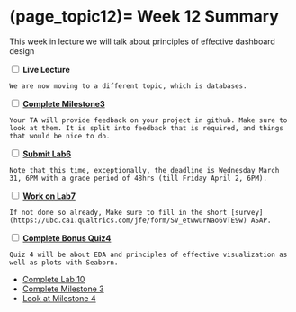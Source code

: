 (page_topic12)=
Week 12 Summary
=======================

This week in lecture we will talk about principles of effective dashboard design

<label><input type="checkbox" id="week12_task1" class="box"> **Live Lecture**</input></label>

```{tip}
We are now moving to a different topic, which is databases.
```


<label><input type="checkbox" id="week12_task3" class="box"> [**Complete Milestone3**](../../project/milestone03.md) </input></label>

```{tip}
Your TA will provide feedback on your project in github. Make sure to look at them. It is split into feedback that is required, and things that would be nice to do.  
```

<label><input type="checkbox" id="week12_task2" class="box"> [**Submit Lab6**](https://canvas.ubc.ca/courses/64282/assignments/791128) </input></label>

```{tip}
Note that this time, exceptionally, the deadline is Wednesday March 31, 6PM with a grade period of 48hrs (till Friday April 2, 6PM).
```

<label><input type="checkbox" id="week11_task5" class="box"> [**Work on Lab7**](./lab7.md)</input></label>

```{tip}
If not done so already, Make sure to fill in the short [survey](https://ubc.ca1.qualtrics.com/jfe/form/SV_etwwurNao6VTE9w) ASAP.
```

<label><input type="checkbox" id="week11_task4" class="box"> [**Complete Bonus Quiz4**](https://canvas.ubc.ca/courses/64282/quizzes/316657)</input></label>

```{tip}
Quiz 4 will be about EDA and principles of effective visualization as well as plots with Seaborn.
```


- [Complete Lab 10](./lab10.md)
- [Complete Milestone 3](../project/milestone3.md)
- [Look at Milestone 4](../project/milestone4.md)